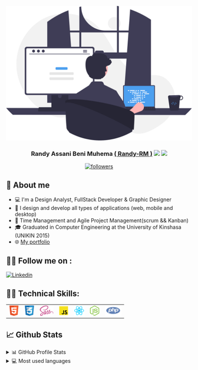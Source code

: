 ![Repository Banner](./assets/undraw_programming_re_kg9v.svg)

<h3 align="center"> Randy Assani Beni Muhema <a href="https://portfolio-assani-beni-randy.netlify.app/">( Randy-RM )</a> <img src="https://media.giphy.com/media/hvRJCLFzcasrR4ia7z/giphy.gif" width="28"> <img src="https://emojis.slackmojis.com/emojis/images/1531849430/4246/blob-sunglasses.gif?1531849430" width="28"/></h3>

<p align="center">
  <a href="https://github.com/Randy-RM"><img alt="followers" title="Follow me on Github" src="https://img.shields.io/github/followers/DenverCoder1?color=236ad3&style=for-the-badge&logo=github&label=Follow"/></a>
</p>

## 📖 About me

- 💻 I'm a Design Analyst, FullStack Developer & Graphic Designer 
- 🎨 I design and develop all types of applications (web, mobile and desktop)
- 📱 Time Management and Agile Project Management(scrum && Kanban)
- 🎓 Graduated in Computer Engineering at the University of Kinshasa (UNIKIN 2015)
- 🌐 <a href="https://portfolio-assani-beni-randy.netlify.app/" target="_blank">My portfolio </a>

## 🙋‍♂️ Follow me on :

<p align="left">

<a href="https://www.linkedin.com/in/randy-assani-beni-ab101216b/"><img alt="Linkedin" title="Linkedin" src="https://img.shields.io/badge/-Linkedin-0A66C2?style=for-the-badge&logo=Linkedin&logoColor=white"/></a>

</p>

## 👨‍💻 Technical Skills:

<table>
    <tbody>
        <tr>
            <td>
              <img alt="Html 5" title="Html 5" height="28px" src="./assets/html5.png" />
            </td>
            <td>
              <img alt="Css 3" title="Css 3" height="28px" src="./assets/css3.png" />
            </td>
            <td>
              <img alt="Sass" title="Sass" height="28px" src="./assets/sass.png" />
            </td>
            <td>
              <img alt="javascript" title="javascript" height="28px" src="./assets/javascript.png" />
            </td>
            <td>
              <img alt="React" title="React" height="28px" src="./assets/react.png" />
            </td>
            <td>
              <img alt="Node" title="Node" height="28px" src="./assets/node.png" />
            </td>
            <td>
              <img alt="Php" title="Php" height="28px" src="./assets/php.png" />
            </td>
        </tr>
    </tbody>
</table>

## 📈 Github Stats

<!-- https://github.com/anuraghazra/github-readme-stats -->
<details>
  <summary>📊 GitHub Profile Stats</summary>
  <br/>
  <a href="https://github.com/anuraghazra/github-readme-stats"><img alt="DenverCoder1's Github Stats" src="https://github-readme-stats.vercel.app/api?username=Randy-RM&show_icons=true&count_private=true&hide=" /></a>
</details>

<details> 
  <summary>💻 Most used languages</summary>
  <br/>
  <a href="https://github.com/anuraghazra/github-readme-stats"><img alt="DenverCoder1's Top Languages" src="https://github-readme-stats.vercel.app/api/top-langs/?username=Randy-RM&langs_count=10&layout=compact#" /></a>
  <br/>
  <b>notice :</b> This graph is only a measure of the languages that make up my public code on GitHub and does not reflect my experience or skill level.
</details>

<!--
**Randy-RM/Randy-RM** is a ✨ _special_ ✨ repository because its `README.md` (this file) appears on your GitHub profile.

Here are some ideas to get you started:

- 🔭 I’m currently working on ...
- 🌱 I’m currently learning ...
- 👯 I’m looking to collaborate on ...
- 🤔 I’m looking for help with ...
- 💬 Ask me about ...
- 📫 How to reach me: ...
- 😄 Pronouns: ...
- ⚡ Fun fact: ...
-->
